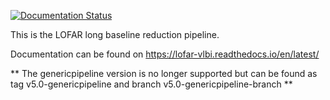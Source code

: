 [![Documentation Status](https://readthedocs.org/projects/lofar-vlbi/badge/?version=latest)](https://lofar-vlbi.readthedocs.io/en/latest/?badge=latest)

This is the LOFAR long baseline reduction pipeline.

Documentation can be found on https://lofar-vlbi.readthedocs.io/en/latest/

** The genericpipeline version is no longer supported but can be found as tag v5.0-genericpipeline and branch v5.0-genericpipeline-branch **
